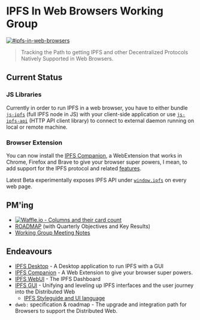 # IPFS In Web Browsers Working Group
[![#ipfs-in-web-browsers](https://img.shields.io/badge/irc-%23ipfs--in--web--browsers-brightgreen.svg)](https://webchat.freenode.net/?channels=ipfs-in-web-browsers)

> Tracking the Path to getting IPFS and other Decentralized Protocols Natively Supported in Web Browsers.

## Current Status


### JS Libraries
Currently in order to run IPFS in a web browser, you have to either bundle [`js-ipfs`](https://github.com/ipfs/js-ipfs) (full IPFS node in JS) with your client-side application
or use [`js-ipfs-api`](https://github.com/ipfs/js-ipfs-api) (HTTP API client library) to connect to external daemon running on local or remote machine.

### Browser Extension
You can now install the [IPFS Companion](https://github.com/ipfs-shipyard/ipfs-companion#ipfs-companion), a WebExtension that works in Chrome, Firefox and Brave to give your browser super powers,
I mean, to add support for the IPFS protocol and related [features](https://github.com/ipfs-shipyard/ipfs-companion#features).

Latest Beta experimentally exposes IPFS API under [`window.ipfs`](https://github.com/ipfs-shipyard/ipfs-companion/blob/master/docs/window.ipfs.md#notes-on-exposing-ipfs-api-as-windowipfs) on every web page.

## PM'ing

 - [![Waffle.io - Columns and their card count](https://badge.waffle.io/ipfs/in-web-browsers.svg?columns=all)](https://waffle.io/ipfs/in-web-browsers)
- [ROADMAP](ROADMAP.md) (with Quarterly Objectives and Key Results)
- [Working Group Meeting Notes](https://github.com/ipfs/in-web-browsers/tree/master/meeting-notes)

## Endeavours

- [IPFS Desktop](https://github.com/ipfs-shipyard/ipfs-desktop) - A Desktop application to run IPFS with a GUI
- [IPFS Companion](https://github.com/ipfs-shipyard/ipfs-companion) - A Web Extension to give your browser super powers.
- [IPFS WebUI](https://github.com/ipfs-shipyard/ipfs-webui) - The IPFS Dashboard
- [IPFS GUI](https://github.com/ipfs-shipyard/pm-ipfs-gui) - Unifying and leveling up IPFS interfaces and the user journey into the Distributed Web
  - [IPFS Styleguide and UI language](https://github.com/ipfs-shipyard/ipfs-ui-style-guide)
- `dweb:` specification & roadmap - The upgrade and integration path for Browsers to support the Distributed Web.


